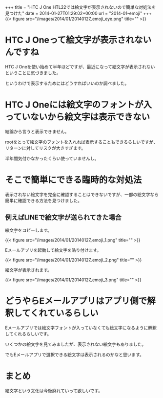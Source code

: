 +++
title = "HTC J One HTL22では絵文字が表示されないので簡単な対処法を見つけた"
date = 2014-01-27T01:29:02+00:00
url = "2014-01-emoji"
+++
{{< figure src="/images/2014/01/20140127_emoji_eye.png" title="" >}}

# HTC J Oneって絵文字が表示されないんですね

HTC J Oneを使い始めて半年ほどですが、最近になって絵文字が表示されないということに気づきました。
  
というわけで表示するためにはどうすればいいのか調べました。

# HTC J Oneには絵文字のフォントが入っていないから絵文字は表示できない

結論から言うと表示できません。
  
rootをとって絵文字のフォントを入れれば表示することもできるらしいですが、リターンに対してリスクが大きすぎます。
  
半年間気付かなかったくらい使っていませんし。

# そこで簡単にできる臨時的な対処法

表示されない絵文字を完全に確認することはできないですが、一部の絵文字なら簡単に確認できる方法を見つけました。 

## 例えばLINEで絵文字が送られてきた場合

絵文字をコピーします。

{{< figure src="/images/2014/01/20140127_emoji_1.png" title="" >}}

Eメールアプリを起動して絵文字を貼り付けます。

{{< figure src="/images/2014/01/20140127_emoji_2.png" title="" >}}

絵文字が表示されます。

{{< figure src="/images/2014/01/20140127_emoji_3.png" title="" >}}

# どうやらEメールアプリはアプリ側で解釈してくれているらしい

Eメールアプリでは絵文字フォントが入っていなくても絵文字になるように解釈してくれるらしいです。
  
いくつかの絵文字を見てみましたが、表示されない絵文字もありました。
  
でもEメールアプリで選択できる絵文字は表示されるのかなと思います。 

# まとめ

絵文字という文化は今後廃れていって欲しいです。